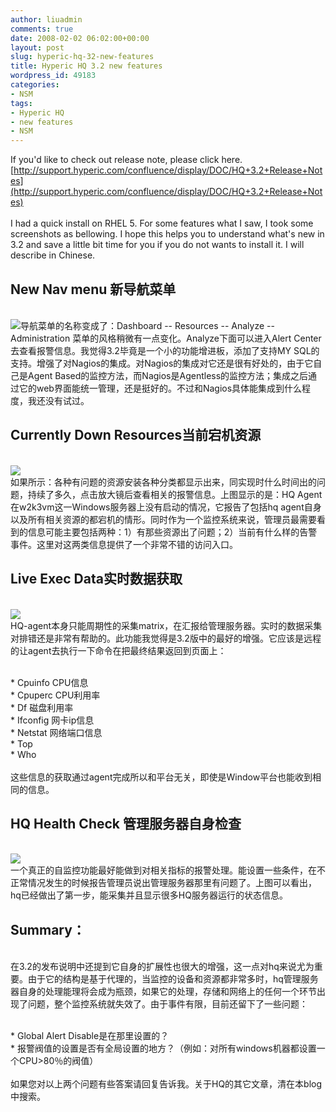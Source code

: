 ```yaml
---
author: liuadmin
comments: true
date: 2008-02-02 06:02:00+00:00
layout: post
slug: hyperic-hq-32-new-features
title: Hyperic HQ 3.2 new features
wordpress_id: 49183
categories:
- NSM
tags:
- Hyperic HQ
- new features
- NSM
---
```


If you'd like to check out release note, please click here. [http://support.hyperic.com/confluence/display/DOC/HQ+3.2+Release+Notes](http://support.hyperic.com/confluence/display/DOC/HQ+3.2+Release+Notes)<br /><br />I had a quick install on RHEL 5. For some features what I saw, I took some screenshots as bellowing. I hope this helps you to understand what's new in 3.2 and save a little bit time for you if you do not wants to install it. I will describe in Chinese.<br />

## New Nav menu 新导航菜单

<br />![](http://lh5.google.com/liuzh66/R6QKZn2WokI/AAAAAAAAAeo/ZYObo0rO5Dc/image%5B15%5D.png)导航菜单的名称变成了：Dashboard -- Resources -- Analyze -- Administration 菜单的风格稍微有一点变化。Analyze下面可以进入Alert Center去查看报警信息。我觉得3.2毕竟是一个小的功能增进板，添加了支持MY SQL的支持。增强了对Nagios的集成。对Nagios的集成对它还是很有好处的，由于它自己是Agent Based的监控方法，而Nagios是Agentless的监控方法；集成之后通过它的web界面能统一管理，还是挺好的。不过和Nagios具体能集成到什么程度，我还没有试过。<br />

## Currently Down Resources当前宕机资源

<br />![](http://lh4.google.com/liuzh66/R6QK9X2WomI/AAAAAAAAAe4/iGNp8zHxnok/image%5B19%5D.png)<br />如果所示：各种有问题的资源安装各种分类都显示出来，同实现时什么时间出的问题，持续了多久，点击放大镜后查看相关的报警信息。上图显示的是：HQ Agent在w2k3vm这一Windows服务器上没有启动的情况，它报告了包括hq agent自身以及所有相关资源的都宕机的情形。同时作为一个监控系统来说，管理员最需要看到的信息可能主要包括两种：1）有那些资源出了问题；2）当前有什么样的告警事件。这里对这两类信息提供了一个非常不错的访问入口。<br />

## Live Exec Data实时数据获取

<br />![](http://lh6.google.com/liuzh66/R6QLY32WooI/AAAAAAAAAfI/JDuTMobC7IE/image%5B24%5D.png)<br />HQ-agent本身只能周期性的采集matrix，在汇报给管理服务器。实时的数据采集对排错还是非常有帮助的。此功能我觉得是3.2版中的最好的增强。它应该是远程的让agent去执行一下命令在把最终结果返回到页面上：<br />

<br />	
  * Cpuinfo  CPU信息
<br />	
  * Cpuperc  CPU利用率
<br />	
  * Df            磁盘利用率
<br />	
  * Ifconfig   网卡ip信息
<br />	
  * Netstat   网络端口信息
<br />	
  * Top
<br />	
  * Who
<br /><br />这些信息的获取通过agent完成所以和平台无关，即使是Window平台也能收到相同的信息。<br />

## HQ Health Check 管理服务器自身检查

<br />![](http://lh4.google.com/liuzh66/R6QLxX2WoqI/AAAAAAAAAfY/_qW9Xr0ni6w/image%5B28%5D.png)<br />一个真正的自监控功能最好能做到对相关指标的报警处理。能设置一些条件，在不正常情况发生的时候报告管理员说出管理服务器那里有问题了。上图可以看出，hq已经做出了第一步，能采集并且显示很多HQ服务器运行的状态信息。<br />

## Summary：

<br />在3.2的发布说明中还提到它自身的扩展性也很大的增强，这一点对hq来说尤为重要。由于它的结构是基于代理的，当监控的设备和资源都非常多时，hq管理服务器自身的处理能理将会成为瓶颈，如果它的处理，存储和网络上的任何一个环节出现了问题，整个监控系统就失效了。由于事件有限，目前还留下了一些问题：<br />

<br />	
  * Global Alert Disable是在那里设置的？
<br />	
  * 报警阀值的设置是否有全局设置的地方？（例如：对所有windows机器都设置一个CPU>80％的阀值）
<br /><br />如果您对以上两个问题有些答案请回复告诉我。关于HQ的其它文章，清在本blog中搜索。

